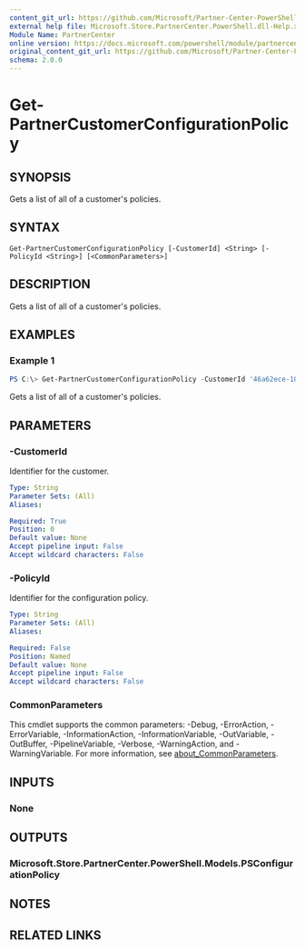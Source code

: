 ```yaml
---
content_git_url: https://github.com/Microsoft/Partner-Center-PowerShell/blob/master/docs/help/Get-PartnerCustomerConfigurationPolicy.md
external help file: Microsoft.Store.PartnerCenter.PowerShell.dll-Help.xml
Module Name: PartnerCenter
online version: https://docs.microsoft.com/powershell/module/partnercenter/Get-PartnerCustomerConfigurationPolicy
original_content_git_url: https://github.com/Microsoft/Partner-Center-PowerShell/blob/master/docs/help/Get-PartnerCustomerConfigurationPolicy.md
schema: 2.0.0
---
```


# Get-PartnerCustomerConfigurationPolicy

## SYNOPSIS
Gets a list of all of a customer's policies.

## SYNTAX

```
Get-PartnerCustomerConfigurationPolicy [-CustomerId] <String> [-PolicyId <String>] [<CommonParameters>]
```

## DESCRIPTION
Gets a list of all of a customer's policies.

## EXAMPLES

### Example 1
```powershell
PS C:\> Get-PartnerCustomerConfigurationPolicy -CustomerId '46a62ece-10ad-42e5-b3f1-b2ed53e6fc08'
```

Gets a list of all of a customer's policies.

## PARAMETERS

### -CustomerId
Identifier for the customer.

```yaml
Type: String
Parameter Sets: (All)
Aliases:

Required: True
Position: 0
Default value: None
Accept pipeline input: False
Accept wildcard characters: False
```

### -PolicyId
Identifier for the configuration policy.

```yaml
Type: String
Parameter Sets: (All)
Aliases:

Required: False
Position: Named
Default value: None
Accept pipeline input: False
Accept wildcard characters: False
```

### CommonParameters
This cmdlet supports the common parameters: -Debug, -ErrorAction, -ErrorVariable, -InformationAction, -InformationVariable, -OutVariable, -OutBuffer, -PipelineVariable, -Verbose, -WarningAction, and -WarningVariable. For more information, see [about_CommonParameters](http://go.microsoft.com/fwlink/?LinkID=113216).

## INPUTS

### None

## OUTPUTS

### Microsoft.Store.PartnerCenter.PowerShell.Models.PSConfigurationPolicy

## NOTES

## RELATED LINKS
